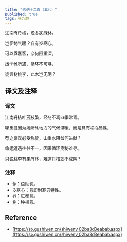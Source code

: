 ```yaml
---
title: "感遇十二首（其七）"
published: true
tags: 张九龄
---
```


江南有丹橘，经冬犹绿林。

岂伊地气暖？自有岁寒心。

可以荐嘉客，奈何阻重深。

运命惟所遇，循环不可寻。

徒言树桃李，此木岂无阴？

## 译文及注释

### 译文

江南丹桔叶茂枝繁，经冬不凋四季常青。

哪里是因为她所处地方的气候温暖，而是具有松柏品性。

荐之嘉宾必受称赞，山重水阻如何进献？

命运遭遇往往不一，因果循环奥秘难寻。

只说桃李有果有林，难道丹桔就不成阴？

### 注释

- 伊：语助词。
- 岁寒心：意即耐寒的特性。
- 荐：进奉意。
- 树：种植意。

## Reference

- [https://so.gushiwen.cn/shiwenv_02ba8d3eabab.aspx](https://so.gushiwen.cn/shiwenv_02ba8d3eabab.aspx)